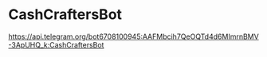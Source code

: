 # CashCraftersBot
 https://api.telegram.org/bot6708100945:AAFMbcih7QeOQTd4d6MImrnBMV-3ApUHQ_k:CashCraftersBot 
